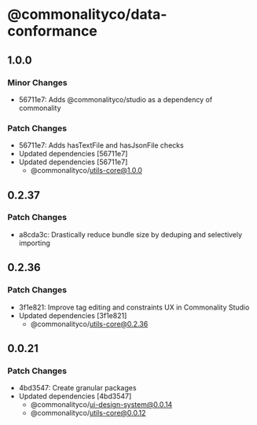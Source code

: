 # @commonalityco/data-conformance

## 1.0.0

### Minor Changes

- 56711e7: Adds @commonalityco/studio as a dependency of commonality

### Patch Changes

- 56711e7: Adds hasTextFile and hasJsonFile checks
- Updated dependencies [56711e7]
- Updated dependencies [56711e7]
  - @commonalityco/utils-core@1.0.0

## 0.2.37

### Patch Changes

- a8cda3c: Drastically reduce bundle size by deduping and selectively importing

## 0.2.36

### Patch Changes

- 3f1e821: Improve tag editing and constraints UX in Commonality Studio
- Updated dependencies [3f1e821]
  - @commonalityco/utils-core@0.2.36

## 0.0.21

### Patch Changes

- 4bd3547: Create granular packages
- Updated dependencies [4bd3547]
  - @commonalityco/ui-design-system@0.0.14
  - @commonalityco/utils-core@0.0.12
